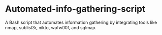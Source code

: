 # Automated-info-gathering-script
A Bash script that automates information gathering by integrating tools like nmap, sublist3r, nikto, wafw00f, and sqlmap.
